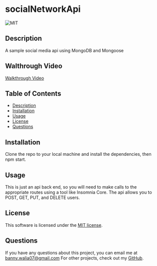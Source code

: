 # socialNetworkApi

![MIT](https://img.shields.io/badge/license-MIT-brightgreen)

## Description

A sample social media api using MongoDB and Mongoose

## Walthrough Video

<a href="https://drive.google.com/file/d/1LoQMjD3YVE3Ul-6QDyFjD8fdKSc9_3pg/view?usp=share_link">Walkthrough Video</a>

## Table of Contents

- [Description](#description)
- [Installation](#installation)
- [Usage](#usage)
- [License](#license)
- [Questions](#questions)

## Installation

Clone the repo to your local machine and install the dependencies, then npm start.

## Usage

This is just an api back end, so you will need to make calls to the appropriate routes using a tool like Insomnia Core. The api allows you to POST, GET, PUT, and DELETE users.

## License

This software is licensed under the [MIT license](https://choosealicense.com/licenses/mit/).

## Questions

If you have any questions about this project, you can email me at banny.walia07@gmail.com
For other projects, check out my [GitHub](https://github.com/bannywalia).
